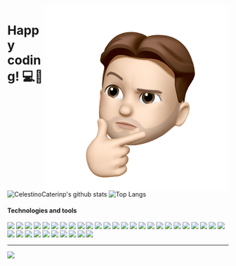 <img align="right" src="me_.png" alt="Me as Animoji" />

# Happy coding! 💻👋

![CelestinoCaterinp's github stats](https://github-readme-stats.vercel.app/api?username=CelestinoCaterino&show_icons=true&theme=dark)
![Top Langs](https://github-readme-stats.vercel.app/api/top-langs/?username=CelestinoCaterino&theme=dark)
#### Technologies and tools
<p>
	<img src="https://img.shields.io/badge/-Visual%20Studio%20Code-23A9F2?style=flat-square&logo=Visual%20Studio%20Code&logoColor=white"/>
	<img src="https://img.shields.io/badge/-Github-181717?style=flat-square&logo=GitHub&logoColor=white"/>
	<img src="https://img.shields.io/badge/-Git-F44D27?style=flat-square&logo=Git&logoColor=white"/>
	<img src="https://img.shields.io/badge/-NPM-CB3837?style=flat-square&logo=NPM&logoColor=white"/>
	<img src="https://img.shields.io/badge/-Apache-D22128?style=flat-square&logo=Apache&logoColor=white"/>
	<img src="https://img.shields.io/badge/-Trello-0079BF?style=flat-square&logo=Trello&logoColor=white"/>
	<img src="https://img.shields.io/badge/-Slack-E01563?style=flat-square&logo=Slack&logoColor=white"/>
	<img src="https://img.shields.io/badge/-MySQL-F29111?style=flat-square&logo=MySQL&logoColor=white"/>
	<img src="https://img.shields.io/badge/-Laravel-F55247?style=flat-square&logo=Laravel&logoColor=white"/>
	<img src="https://img.shields.io/badge/-HTML5-E34F26?style=flat-square&logo=HTML5&logoColor=white"/>
	<img src="https://img.shields.io/badge/-CSS3-1572B6?style=flat-square&logo=CSS3&logoColor=white"/>
	<img src="https://img.shields.io/badge/-Sass-CC6699?style=flat-square&logo=Sass&logoColor=white"/>
	<img src="https://img.shields.io/badge/-Wordpress-21759B?style=flat-square&logo=Wordpress&logoColor=white"/>
	<img src="https://img.shields.io/badge/-MongoDB-47A248?style=flat-square&logo=MongoDB&logoColor=white"/>
	<img src="https://img.shields.io/badge/-Postman-FF6C37?style=flat-square&logo=Postman&logoColor=white"/>
	<img src="https://img.shields.io/badge/-Flutter-02569B?style=flat-square&logo=Flutter&logoColor=white"/>
	<img src="https://img.shields.io/badge/-jQuery-0769AD?style=flat-square&logo=jQuery&logoColor=white"/>
	<img src="https://img.shields.io/badge/-JavaScript-F7DF1E?style=flat-square&logo=JavaScript&logoColor=white"/>
	<img src="https://img.shields.io/badge/-React-61DAFB?style=flat-square&logo=React&logoColor=white"/>
	<img src="https://img.shields.io/badge/-Redux-764ABC?style=flat-square&logo=Redux&logoColor=white"/>
	<img src="https://img.shields.io/badge/-Node.js-339933?style=flat-square&logo=Node.js&logoColor=white"/>
	<img src="https://img.shields.io/badge/-Socket.io-010101?style=flat-square&logo=Socket.io&logoColor=white"/>
	<img src="https://img.shields.io/badge/-Express-000000?style=flat-square&logo=Express&logoColor=white"/>
	<img src="https://img.shields.io/badge/-XAMPP-FB7A24?style=flat-square&logo=XAMPP&logoColor=white"/>
	<img src="https://img.shields.io/badge/-Composer-885630?style=flat-square&logo=Composer&logoColor=white"/>
	<img src="https://img.shields.io/badge/-Laragon-0E83CD?style=flat-square&logo=Laragon&logoColor=white"/>
	<img src="https://img.shields.io/badge/-Dart-0175C2?style=flat-square&logo=Dart&logoColor=white"/>
	<img src="https://img.shields.io/badge/-WooCommerce-96588A?style=flat-square&logo=WooCommerce&logoColor=white"/>
	<img src="https://img.shields.io/badge/-PHP-777BB4?style=flat-square&logo=PHP&logoColor=white"/>
	<img src="https://img.shields.io/badge/-Windows-0078D6?style=flat-square&logo=Windows&logoColor=white"/>
	<img src="https://img.shields.io/badge/-Android-3DDC84?style=flat-square&logo=Android&logoColor=white"/>
	<img src="https://img.shields.io/badge/-Android%20Studio-3DDC84?style=flat-square&logo=Android%20Studio&logoColor=white"/>
	<img src="https://img.shields.io/badge/-Linux-FCC624?style=flat-square&logo=Linux&logoColor=white"/>
	<img src="https://img.shields.io/badge/-Apache%20Cordova-E8E8E8?style=flat-square&logo=Apache%20Cordova&logoColor=white"/>
	<img src="https://img.shields.io/badge/-Figma-F24E1E?style=flat-square&logo=Figma&logoColor=white"/>
</p>

---

![](https://komarev.com/ghpvc/?username=CelestinoCaterino)


